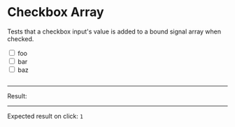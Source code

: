 # Checkbox Array

Tests that a checkbox input's value is added to a bound signal array when checked.

<div data-signals-result="['foo']">
  <input type="checkbox" data-bind-result value="foo" /> foo
  <br>
  <input type="checkbox" data-bind-result value="bar" /> bar
  <br>
  <input id="clickable" type="checkbox" data-bind-result value="baz" /> baz
  <pre data-text="JSON.stringify($result)"></pre>
  <hr />
  Result:
  <code id="result" data-text="JSON.stringify($result) === JSON.stringify(['foo','','baz']) ? 1 : (JSON.stringify($result) === JSON.stringify(['foo']) ? 0 : -1)"></code>
  <hr />
  Expected result on click: <code>1</code>
</div>